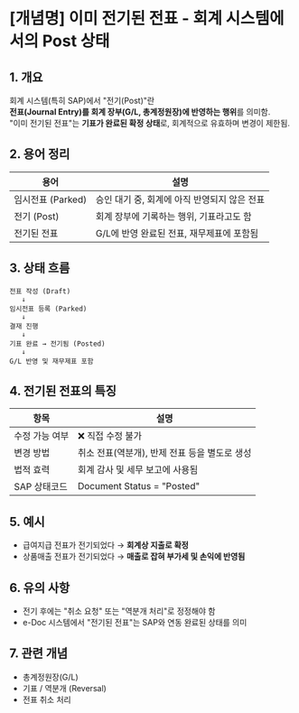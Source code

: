 # [개념명] 이미 전기된 전표 - 회계 시스템에서의 Post 상태

## 1. 개요
회계 시스템(특히 SAP)에서 "전기(Post)"란  
**전표(Journal Entry)를 회계 장부(G/L, 총계정원장)에 반영하는 행위**를 의미함.  
"이미 전기된 전표"는 **기표가 완료된 확정 상태**로, 회계적으로 유효하며 변경이 제한됨.

## 2. 용어 정리

| 용어 | 설명 |
|------|------|
| 임시전표 (Parked) | 승인 대기 중, 회계에 아직 반영되지 않은 전표 |
| 전기 (Post) | 회계 장부에 기록하는 행위, 기표라고도 함 |
| 전기된 전표 | G/L에 반영 완료된 전표, 재무제표에 포함됨 |

## 3. 상태 흐름

```plaintext
전표 작성 (Draft)
   ↓
임시전표 등록 (Parked)
   ↓
결재 진행
   ↓
기표 완료 → 전기됨 (Posted)
   ↓
G/L 반영 및 재무제표 포함
```

## 4. 전기된 전표의 특징

| 항목 | 설명 |
|------|------|
| 수정 가능 여부 | ❌ 직접 수정 불가 |
| 변경 방법 | 취소 전표(역분개), 반제 전표 등을 별도로 생성 |
| 법적 효력 | 회계 감사 및 세무 보고에 사용됨 |
| SAP 상태코드 | Document Status = "Posted" |

## 5. 예시

- 급여지급 전표가 전기되었다 → **회계상 지출로 확정**
- 상품매출 전표가 전기되었다 → **매출로 잡혀 부가세 및 손익에 반영됨**

## 6. 유의 사항

- 전기 후에는 "취소 요청" 또는 "역분개 처리"로 정정해야 함
- e-Doc 시스템에서 "전기된 전표"는 SAP와 연동 완료된 상태를 의미

## 7. 관련 개념

- 총계정원장(G/L)
- 기표 / 역분개 (Reversal)
- 전표 취소 처리
